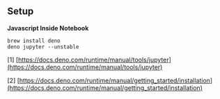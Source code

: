 ## Setup
**Javascript Inside Notebook**
```
brew install deno
deno jupyter --unstable
```

[1] [https://docs.deno.com/runtime/manual/tools/jupyter](https://docs.deno.com/runtime/manual/tools/jupyter)

[2] [https://docs.deno.com/runtime/manual/getting_started/installation](https://docs.deno.com/runtime/manual/getting_started/installation)
